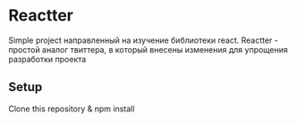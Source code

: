 # Reactter

Simple project направленный на изучение библиотеки react. Reactter - простой аналог твиттера, в который внесены изменения для упрощения разработки проекта

## Setup

Clone this repository & npm install
